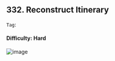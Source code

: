 ## 332. Reconstruct Itinerary

```Tag```: 

#### Difficulty: Hard

![image](https://user-images.githubusercontent.com/35042430/211759978-150b8287-1481-4559-bf2c-08e008a767bc.png)
